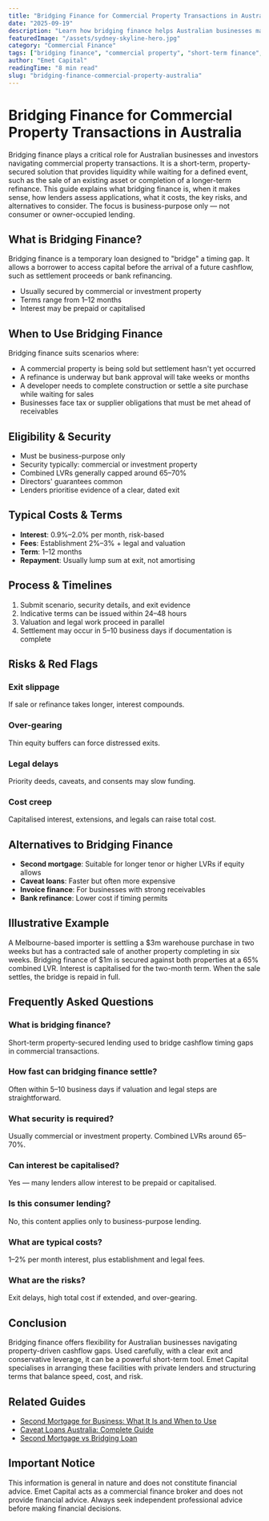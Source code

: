 ```yaml
---
title: "Bridging Finance for Commercial Property Transactions in Australia"
date: "2025-09-19"
description: "Learn how bridging finance helps Australian businesses manage commercial property transactions. Explore use cases, eligibility, costs, risks, and alternatives."
featuredImage: "/assets/sydney-skyline-hero.jpg"
category: "Commercial Finance"
tags: ["bridging finance", "commercial property", "short-term finance", "business loans", "property transactions"]
author: "Emet Capital"
readingTime: "8 min read"
slug: "bridging-finance-commercial-property-australia"
---
```


# Bridging Finance for Commercial Property Transactions in Australia

Bridging finance plays a critical role for Australian businesses and investors navigating commercial property transactions. It is a short-term, property-secured solution that provides liquidity while waiting for a defined event, such as the sale of an existing asset or completion of a longer-term refinance. This guide explains what bridging finance is, when it makes sense, how lenders assess applications, what it costs, the key risks, and alternatives to consider. The focus is business-purpose only — not consumer or owner-occupied lending.

## What is Bridging Finance?

Bridging finance is a temporary loan designed to "bridge" a timing gap. It allows a borrower to access capital before the arrival of a future cashflow, such as settlement proceeds or bank refinancing.

- Usually secured by commercial or investment property
- Terms range from 1–12 months
- Interest may be prepaid or capitalised

## When to Use Bridging Finance

Bridging finance suits scenarios where:

- A commercial property is being sold but settlement hasn't yet occurred
- A refinance is underway but bank approval will take weeks or months
- A developer needs to complete construction or settle a site purchase while waiting for sales
- Businesses face tax or supplier obligations that must be met ahead of receivables

## Eligibility & Security

- Must be business-purpose only
- Security typically: commercial or investment property
- Combined LVRs generally capped around 65–70%
- Directors' guarantees common
- Lenders prioritise evidence of a clear, dated exit

## Typical Costs & Terms

- **Interest**: 0.9%–2.0% per month, risk-based
- **Fees**: Establishment 2%–3% + legal and valuation
- **Term**: 1–12 months
- **Repayment**: Usually lump sum at exit, not amortising

## Process & Timelines

1. Submit scenario, security details, and exit evidence
2. Indicative terms can be issued within 24–48 hours
3. Valuation and legal work proceed in parallel
4. Settlement may occur in 5–10 business days if documentation is complete

## Risks & Red Flags

### Exit slippage
If sale or refinance takes longer, interest compounds.

### Over-gearing
Thin equity buffers can force distressed exits.

### Legal delays
Priority deeds, caveats, and consents may slow funding.

### Cost creep
Capitalised interest, extensions, and legals can raise total cost.

## Alternatives to Bridging Finance

- **Second mortgage**: Suitable for longer tenor or higher LVRs if equity allows
- **Caveat loans**: Faster but often more expensive
- **Invoice finance**: For businesses with strong receivables
- **Bank refinance**: Lower cost if timing permits

## Illustrative Example

A Melbourne-based importer is settling a $3m warehouse purchase in two weeks but has a contracted sale of another property completing in six weeks. Bridging finance of $1m is secured against both properties at a 65% combined LVR. Interest is capitalised for the two-month term. When the sale settles, the bridge is repaid in full.

## Frequently Asked Questions

### What is bridging finance?
Short-term property-secured lending used to bridge cashflow timing gaps in commercial transactions.

### How fast can bridging finance settle?
Often within 5–10 business days if valuation and legal steps are straightforward.

### What security is required?
Usually commercial or investment property. Combined LVRs around 65–70%.

### Can interest be capitalised?
Yes — many lenders allow interest to be prepaid or capitalised.

### Is this consumer lending?
No, this content applies only to business-purpose lending.

### What are typical costs?
1–2% per month interest, plus establishment and legal fees.

### What are the risks?
Exit delays, high total cost if extended, and over-gearing.

## Conclusion

Bridging finance offers flexibility for Australian businesses navigating property-driven cashflow gaps. Used carefully, with a clear exit and conservative leverage, it can be a powerful short-term tool. Emet Capital specialises in arranging these facilities with private lenders and structuring terms that balance speed, cost, and risk.

## Related Guides

- [Second Mortgage for Business: What It Is and When to Use](/resources/guides/second-mortgage-for-business-australia)
- [Caveat Loans Australia: Complete Guide](/resources/guides/caveat-loans-australia)
- [Second Mortgage vs Bridging Loan](/resources/guides/second-mortgage-vs-caveat-loan)

## Important Notice

This information is general in nature and does not constitute financial advice. Emet Capital acts as a commercial finance broker and does not provide financial advice. Always seek independent professional advice before making financial decisions.

<script type="application/ld+json">
{
  "@context": "https://schema.org",
  "@graph": [
    {
      "@type": "Article",
      "headline": "Bridging Finance for Commercial Property Transactions in Australia",
      "description": "Guide on how bridging finance supports commercial property transactions in Australia, including use cases, eligibility, risks, and alternatives.",
      "author": {
        "@type": "Organization",
        "name": "Emet Capital",
        "url": "https://emetcapital.com.au/"
      },
      "publisher": {
        "@type": "Organization",
        "name": "Emet Capital",
        "logo": {
          "@type": "ImageObject",
          "url": "https://emetcapital.com.au/static/logo.png"
        }
      },
      "datePublished": "2025-09-19",
      "dateModified": "2025-09-19",
      "mainEntityOfPage": "https://emetcapital.com.au/resources/guides/bridging-finance-commercial-property-australia"
    },
    {
      "@type": "FAQPage",
      "mainEntity": [
        {
          "@type": "Question",
          "name": "What is bridging finance?",
          "acceptedAnswer": {
            "@type": "Answer",
            "text": "Short-term property-secured lending used to bridge cashflow timing gaps in commercial transactions."
          }
        },
        {
          "@type": "Question",
          "name": "How fast can bridging finance settle?",
          "acceptedAnswer": {
            "@type": "Answer",
            "text": "Often within 5–10 business days if valuation and legal steps are straightforward."
          }
        },
        {
          "@type": "Question",
          "name": "What security is required?",
          "acceptedAnswer": {
            "@type": "Answer",
            "text": "Usually commercial or investment property. Combined LVRs around 65–70%."
          }
        },
        {
          "@type": "Question",
          "name": "Can interest be capitalised?",
          "acceptedAnswer": {
            "@type": "Answer",
            "text": "Yes — many lenders allow interest to be prepaid or capitalised."
          }
        },
        {
          "@type": "Question",
          "name": "Is this consumer lending?",
          "acceptedAnswer": {
            "@type": "Answer",
            "text": "No, this content applies only to business-purpose lending."
          }
        }
      ]
    }
  ]
}
</script>